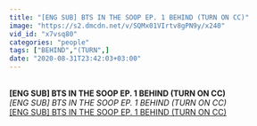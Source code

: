 ```yaml
---
title: "[ENG SUB] BTS IN THE SOOP EP. 1 BEHIND (TURN ON CC)"
image: "https://s2.dmcdn.net/v/SQMx01VIrtv8gPN9y/x240"
vid_id: "x7vsq80"
categories: "people"
tags: ["BEHIND","(TURN",]
date: "2020-08-31T23:42:03+03:00"
---
```

<br><b>[ENG SUB] BTS IN THE SOOP EP. 1 BEHIND (TURN ON CC)</b><br> <i>[ENG SUB] BTS IN THE SOOP EP. 1 BEHIND (TURN ON CC)</i><br> <u>[ENG SUB] BTS IN THE SOOP EP. 1 BEHIND (TURN ON CC)</u>
